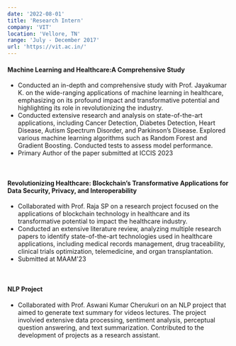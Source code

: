 ```yaml
---
date: '2022-08-01'
title: 'Research Intern'
company: 'VIT'
location: 'Vellore, TN'
range: 'July - December 2017'
url: 'https://vit.ac.in/'
---
```


#### Machine Learning and Healthcare:A Comprehensive Study
-  Conducted an in-depth and comprehensive study with Prof. Jayakumar K. on the wide-ranging applications of machine learning in healthcare, emphasizing on its profound impact and transformative potential and highlighting its role in revolutionizing the industry.
- Conducted extensive research and analysis on state-of-the-art applications, including Cancer Detection, Diabetes Detection, Heart Disease, Autism Spectrum Disorder, and Parkinson’s Disease. Explored various machine learning algorithms such as Random Forest and Gradient Boosting. Conducted tests to assess model performance.
- Primary Author of the paper submitted at ICCIS 2023

<br>

#### Revolutionizing Healthcare: Blockchain’s Transformative Applications for Data Security, Privacy, and Interoperability
- Collaborated with Prof. Raja SP on a research project focused on the applications of blockchain technology in healthcare and its transformative potential to impact the healthcare industry.
- Conducted an extensive literature review, analyzing multiple research papers to identify state-of-the-art technologies used in healthcare applications, including medical records management, drug traceability, clinical trials optimization, telemedicine, and organ transplantation.
-  Submitted at MAAM'23

<br>

#### NLP Project
- Collaborated with Prof. Aswani Kumar Cherukuri on an NLP project that aimed to generate text summary for videos lectures. The project involvied extensive data processing, sentiment analysis, perceptual question answering, and text summarization. Contributed to the development of projects as a research assistant.
